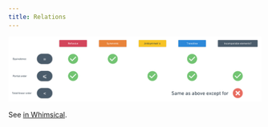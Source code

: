 ```yaml
---
title: Relations
---
```


![](relations.png)

See [in Whimsical](https://whimsical.com/relations-SG4E4DD2XzmuitzEBLJ3LX).
